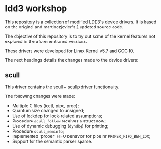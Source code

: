 # ldd3 workshop

This repository is a collection of modified LDD3's device drivers. It is based
on the original and martinezjavier's [1] updated source code.

The objective of this repository is to try out some of the kernel features not
explored in the aforementioned versions.

These drivers were developed for Linux Kernel v5.7 and GCC 10.

The next headings details the changes made to the device drivers:

## scull

This driver contains the scull + scullp driver functionality.

The following changes were made:
* Multiple C files (ioctl, pipe, proc);
* Quantum size changed to unsigned;
* Use of lockdep for lock-related assumptions;
* Procedure `scull_follow` receives a struct now;
* Use of dynamic debugging (`dyndbg`) for printing;
* Procedure `scull_meminfo`;
* Implemented 'proper' FIFO behavior for pipe nr `PROPER_FIFO_BEH_IDX`;
* Support for the semantic parser sparse.

[1]: https://github.com/martinezjavier/ldd3
